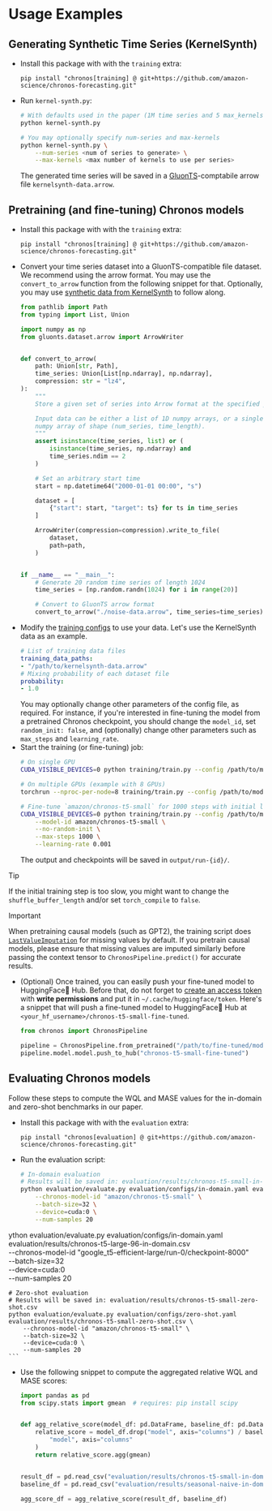 # Usage Examples

## Generating Synthetic Time Series (KernelSynth)

- Install this package with with the `training` extra:
    ```
    pip install "chronos[training] @ git+https://github.com/amazon-science/chronos-forecasting.git"
    ```
- Run `kernel-synth.py`:
    ```sh
    # With defaults used in the paper (1M time series and 5 max_kernels)
    python kernel-synth.py

    # You may optionally specify num-series and max-kernels
    python kernel-synth.py \
        --num-series <num of series to generate> \
        --max-kernels <max number of kernels to use per series>
    ```
    The generated time series will be saved in a [GluonTS](https://github.com/awslabs/gluonts)-comptabile arrow file `kernelsynth-data.arrow`.

## Pretraining (and fine-tuning) Chronos models
- Install this package with with the `training` extra:
    ```
    pip install "chronos[training] @ git+https://github.com/amazon-science/chronos-forecasting.git"
    ```
- Convert your time series dataset into a GluonTS-compatible file dataset. We recommend using the arrow format. You may use the `convert_to_arrow` function from the following snippet for that. Optionally, you may use [synthetic data from KernelSynth](#generating-synthetic-time-series-kernelsynth) to follow along.
    ```py
    from pathlib import Path
    from typing import List, Union

    import numpy as np
    from gluonts.dataset.arrow import ArrowWriter


    def convert_to_arrow(
        path: Union[str, Path],
        time_series: Union[List[np.ndarray], np.ndarray],
        compression: str = "lz4",
    ):
        """
        Store a given set of series into Arrow format at the specified path.

        Input data can be either a list of 1D numpy arrays, or a single 2D
        numpy array of shape (num_series, time_length).
        """
        assert isinstance(time_series, list) or (
            isinstance(time_series, np.ndarray) and
            time_series.ndim == 2
        )

        # Set an arbitrary start time
        start = np.datetime64("2000-01-01 00:00", "s")

        dataset = [
            {"start": start, "target": ts} for ts in time_series
        ]

        ArrowWriter(compression=compression).write_to_file(
            dataset,
            path=path,
        )


    if __name__ == "__main__":
        # Generate 20 random time series of length 1024
        time_series = [np.random.randn(1024) for i in range(20)]

        # Convert to GluonTS arrow format
        convert_to_arrow("./noise-data.arrow", time_series=time_series)
    ```
- Modify the [training configs](training/configs) to use your data. Let's use the KernelSynth data as an example.
    ```yaml
    # List of training data files
    training_data_paths:
    - "/path/to/kernelsynth-data.arrow"
    # Mixing probability of each dataset file
    probability:
    - 1.0
    ```
    You may optionally change other parameters of the config file, as required. For instance, if you're interested in fine-tuning the model from a pretrained Chronos checkpoint, you should change the `model_id`, set `random_init: false`, and (optionally) change other parameters such as `max_steps` and `learning_rate`.
- Start the training (or fine-tuning) job:
    ```sh
    # On single GPU
    CUDA_VISIBLE_DEVICES=0 python training/train.py --config /path/to/modified/config.yaml

    # On multiple GPUs (example with 8 GPUs)
    torchrun --nproc-per-node=8 training/train.py --config /path/to/modified/config.yaml

    # Fine-tune `amazon/chronos-t5-small` for 1000 steps with initial learning rate of 1e-3
    CUDA_VISIBLE_DEVICES=0 python training/train.py --config /path/to/modified/config.yaml \
        --model-id amazon/chronos-t5-small \
        --no-random-init \
        --max-steps 1000 \
        --learning-rate 0.001
    ```
    The output and checkpoints will be saved in `output/run-{id}/`.
> [!TIP]  
> If the initial training step is too slow, you might want to change the `shuffle_buffer_length` and/or set `torch_compile` to `false`.

> [!IMPORTANT]  
> When pretraining causal models (such as GPT2), the training script does [`LastValueImputation`](https://github.com/awslabs/gluonts/blob/f0f2266d520cb980f4c1ce18c28b003ad5cd2599/src/gluonts/transform/feature.py#L103) for missing values by default. If you pretrain causal models, please ensure that missing values are imputed similarly before passing the context tensor to `ChronosPipeline.predict()` for accurate results.
- (Optional) Once trained, you can easily push your fine-tuned model to HuggingFace🤗 Hub. Before that, do not forget to [create an access token](https://huggingface.co/settings/tokens) with **write permissions** and put it in `~/.cache/huggingface/token`. Here's a snippet that will push a fine-tuned model to HuggingFace🤗 Hub at `<your_hf_username>/chronos-t5-small-fine-tuned`.
    ```py
    from chronos import ChronosPipeline

    pipeline = ChronosPipeline.from_pretrained("/path/to/fine-tuned/model/ckpt/dir/")
    pipeline.model.model.push_to_hub("chronos-t5-small-fine-tuned")
    ```

## Evaluating Chronos models

Follow these steps to compute the WQL and MASE values for the in-domain and zero-shot benchmarks in our paper.

- Install this package with with the `evaluation` extra:
    ```
    pip install "chronos[evaluation] @ git+https://github.com/amazon-science/chronos-forecasting.git"
    ```
- Run the evaluation script:
    ```sh
    # In-domain evaluation
    # Results will be saved in: evaluation/results/chronos-t5-small-in-domain.csv
    python evaluation/evaluate.py evaluation/configs/in-domain.yaml evaluation/results/chronos-t5-small-in-domain.csv \
        --chronos-model-id "amazon/chronos-t5-small" \
        --batch-size=32 \
        --device=cuda:0 \
        --num-samples 20

ython evaluation/evaluate.py evaluation/configs/in-domain.yaml evaluation/results/chronos-t5-large-96-in-domain.csv \
    --chronos-model-id "google_t5-efficient-large/run-0/checkpoint-8000" \
    --batch-size=32 \
    --device=cuda:0 \
    --num-samples 20


    # Zero-shot evaluation
    # Results will be saved in: evaluation/results/chronos-t5-small-zero-shot.csv
    python evaluation/evaluate.py evaluation/configs/zero-shot.yaml evaluation/results/chronos-t5-small-zero-shot.csv \
        --chronos-model-id "amazon/chronos-t5-small" \
        --batch-size=32 \
        --device=cuda:0 \
        --num-samples 20
    ```
- Use the following snippet to compute the aggregated relative WQL and MASE scores:
    ```py
    import pandas as pd
    from scipy.stats import gmean  # requires: pip install scipy


    def agg_relative_score(model_df: pd.DataFrame, baseline_df: pd.DataFrame):
        relative_score = model_df.drop("model", axis="columns") / baseline_df.drop(
            "model", axis="columns"
        )
        return relative_score.agg(gmean)


    result_df = pd.read_csv("evaluation/results/chronos-t5-small-in-domain.csv").set_index("dataset")
    baseline_df = pd.read_csv("evaluation/results/seasonal-naive-in-domain.csv").set_index("dataset")

    agg_score_df = agg_relative_score(result_df, baseline_df)
    ```